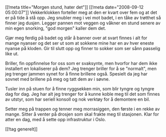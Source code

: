 [[!meta  title="Morgen stund, hater det"]]
[[!meta  date="2008-09-12 05:00:07"]]
Vekkerklokken forteller meg at den er kvart over fem og at det er på tide å stå opp. Jeg snubler meg i vei mot badet, i en tåke av trøtthet så finner jeg dusjen. Legger pannen mot veggen og våkner en stund senere av min egen snorking, "god morgen" kaller dem det.

Gjør meg ferdig på badet og står å banner over at svart finnes i alt for mange nyanser og det ser ut som at sokkene mine har en av hver eneste nyanse på kloden. Gir til slutt opp og finner to sokker som ser sånn passelig like ut.

Briller, fin oppfinnelse for oss som er svaksynte, men hvorfor har dem ikke installert en lokaliserer på dem? Jeg trenger briller for å se "normalt", men jeg trenger jammen synet for å finne brillene også. Spesielt da jeg har sovnet med brillene på meg og tatt dem av i søvne.

Tusler inn på stuen for å finne ryggsekken min, som blir tyngre og tyngre dag for dag. Jeg har alt jeg trenger for å kunne koble meg til det som finnes av utstyr, som har seriell konsoll og nok verktøy for å demontere en bil.

Setter meg på trappen og tenner meg morrasiggen, den første i en rekke av mange. Sitter å venter på drosjen som skal frakte meg til stasjonen. Klar for atter en dag, med å sette opp infrastruktur i Oslo.

[[!tag  generelt]]